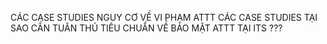 CÁC CASE STUDIES NGUY CƠ VỀ VI PHẠM ATTT
CÁC CASE STUDIES
TẠI SAO CẦN TUÂN THỦ TIÊU CHUẨN VỀ BẢO MẬT ATTT TẠI ITS ???